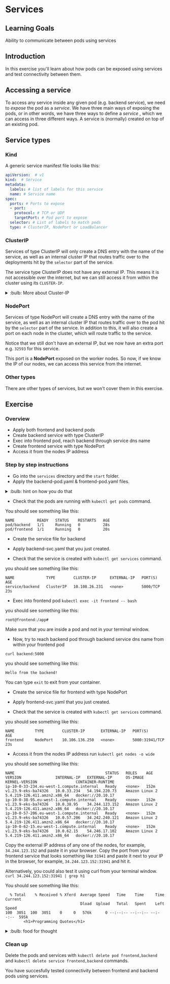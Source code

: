 # Services

## Learning Goals

Ability to communicate between pods using services

## Introduction

In this exercise you'll learn about how pods can be exposed using services and test connectivity between them.

## Accessing a service

To access any service inside any given pod (e.g. backend service), we need to _expose_ the pod as a _service_. We have three main ways of exposing the pods, or in other words, we have three ways to define a _service_ , which we can access in three different ways. A service is (normally) created on top of an existing pod.

## Service types

### Kind

A generic service manifest file looks like this: 

```yaml
apiVersion:  # v1
kind:  # Service
metadata: 
  labels: # list of labels for this service
  name: # Service name
spec:
  ports: # Ports to expose
  - port: 
    protocol: # TCP or UDP
    targetPort: # Pod port to expose
  selector: # List of labels to match pods
  type: # ClusterIP, NodePort or LoadBalancer
```
### ClusterIP

Services of type ClusterIP will only create a DNS entry with the name of the service, as well as an internal cluster IP that routes traffic over to the deployments hit by the `selector` part of the service.

The service type ClusterIP does not have any external IP. This means it is not accessible over the internet, but we can still access it from within the cluster using its `CLUSTER-IP`.

<details>
    <summary> :bulb: More about Cluster-IP</summary>

- The IPs assigned to services as Cluster-IP are from a different Kubernetes network called _Service Network_, which is a completely different network altogether. i.e. it is not connected (nor related) to pod-network or the infrastructure network. Technically it is actually not a real network per-se; it is a labeling system, which is used by Kube-proxy on each node to setup correct iptables rules. (This is an advanced topic, and not our focus right now).
- No matter what type of service you choose while _exposing_ your pod, Cluster-IP is always assigned to that particular service.
- Every service has end-points, which point to the actual pod serving as a backend of a particular service.
- As soon as a service is created, and is assigned a Cluster-IP, an entry is made in Kubernetes' internal DNS against that service, with this service name and the Cluster-IP. e.g. `backend.default.svc.cluster.local` would point to `100.70.204.237` .

</details>

### NodePort

Services of type NodePort will create a DNS entry with the name of the service, as well as an internal cluster IP that routes traffic over to the pod hit by the `selector` part of the service. In addition to this, it will also create a port on each node in the cluster, which will route traffic to the service.

Notice that we still don't have an external IP, but we now have an extra port e.g. `32593` for this service.

This port is a **NodePort** exposed on the worker nodes. So now, if we know the IP of our nodes, we can access this service from the internet.

### Other types

There are other types of services, but we won't cover them in this exercise.

## Exercise

### Overview

- Apply both frontend and backend pods
- Create backend service with type ClusterIP
- Exec into frontend pod, reach backend through service dns name
- Create frontend service with type NodePort
- Access it from the nodes IP address


### Step by step instructions
* Go into the `services` directory and the `start` folder.
* Apply the backend-pod.yaml & frontend-pod.yaml files.

<details>
<summary>:bulb: hint on how you do that </summary>
you can use the `kubectl apply -f` command to deploy the pod. The pod is defined in the `backend-pod.yaml` file.
</details>

* Check that the pods are running with `kubectl get pods` command.

You should see something like this:

```
NAME          READY   STATUS    RESTARTS   AGE
pod/backend   1/1     Running   0          28s
pod/frontend  1/1     Running   0          20s
```

* Create the service file for backend
* Apply backend-svc.yaml that you just created.

* Check that the service is created with `kubectl get services` command.

you should see something like this:

```
NAME              TYPE        CLUSTER-IP      EXTERNAL-IP   PORT(S)    AGE
service/backend   ClusterIP   10.108.26.231   <none>        5000/TCP   23s
```

* Exec into frontend pod
`kubectl exec -it frontend -- bash`

you should see something like this:

```
root@frontend:/app#
```

Make sure that you are inside a pod and not in your terminal window.

* Now, try to reach backend pod through backend service dns name from within your frontend pod

`curl backend:5000`

you should see something like this:

```
Hello from the backend!
```
You can type `exit` to exit from your container.

* Create the service file for frontend with type NodePort
* Apply frontend-svc.yaml that you just created.

* Check that the service is created with `kubectl get services` command.

you should see something like this:

```
NAME         TYPE        CLUSTER-IP       EXTERNAL-IP   PORT(S)          AGE
frontend     NodePort    10.106.136.250   <none>        5000:31941/TCP   23s
```

- Access it from the nodes IP address
run `kubectl get nodes -o wide`

you should see something like this:

```
NAME                                        STATUS   ROLES    AGE    VERSION               INTERNAL-IP   EXTERNAL-IP      OS-IMAGE         KERNEL-VERSION                 CONTAINER-RUNTIME
ip-10-0-33-234.eu-west-1.compute.internal   Ready    <none>   152m   v1.23.9-eks-ba74326   10.0.33.234   54.194.220.73    Amazon Linux 2   
5.4.219-126.411.amzn2.x86_64   docker://20.10.17
ip-10-0-38-95.eu-west-1.compute.internal    Ready    <none>   152m   v1.23.9-eks-ba74326   10.0.38.95    34.244.123.152   Amazon Linux 2   
5.4.219-126.411.amzn2.x86_64   docker://20.10.17
ip-10-0-57-206.eu-west-1.compute.internal   Ready    <none>   152m   v1.23.9-eks-ba74326   10.0.57.206   34.242.240.121   Amazon Linux 2   
5.4.219-126.411.amzn2.x86_64   docker://20.10.17
ip-10-0-62-15.eu-west-1.compute.internal    Ready    <none>   152m   v1.23.9-eks-ba74326   10.0.62.15    54.246.17.102    Amazon Linux 2   
5.4.219-126.411.amzn2.x86_64   docker://20.10.17
```

Copy the external IP address of any one of the nodes, for example, `34.244.123.152` and paste it in your browser. Copy the port from your frontend service that looks something like `31941` and paste it next to your IP in the browser, for example, `34.244.123.152:31941` and hit it.

Alternatively, you could also test it using curl from your terminal window.
`curl 34.244.123.152:31941 | grep h1`

You should see something like this:

```
  % Total    % Received % Xferd  Average Speed   Time    Time     Time  Current
                                 Dload  Upload   Total   Spent    Left  Speed
100  3051  100  3051    0     0   576k      0 --:--:-- --:--:-- --:--:--  595k
        <h1>Programming Quotes</h1>
```

<details>
<summary>:bulb: food for thought </summary>
Think about why you didn't need to exec into a pod to test frontend service but needed it to test backend service.
</details>

### Clean up

Delete the pods and services with `kubectl delete pod frontend,backend` and `kubectl delete service frontend,backend` commands.

You have succesfully tested connectivity between frontend and backend pods using services.